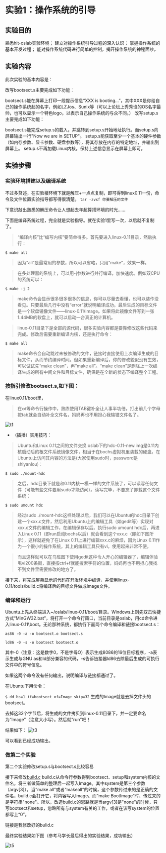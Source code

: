 # 实验1：操作系统的引导

## 实验目的
熟悉hit-oslab实验环境；
建立对操作系统引导过程的深入认识；
掌握操作系统的基本开发过程；
能对操作系统代码进行简单的控制，揭开操作系统的神秘面纱。

## 实验内容
此次实验的基本内容是：

改写bootsect.s主要完成如下功能：

bootsect.s能在屏幕上打印一段提示信息“XXX is booting...”，其中XXX是你给自己的操作系统起的名字，例如LZJos、Sunix等（可以上论坛上秀秀谁的OS名字最帅，也可以显示一个特色logo，以表示自己操作系统的与众不同。）
改写setup.s主要完成如下功能：

bootsect.s能完成setup.s的载入，并跳转到setup.s开始地址执行。而setup.s向屏幕输出一行"Now we are in SETUP"。
setup.s能获取至少一个基本的硬件参数（如内存参数、显卡参数、硬盘参数等），将其存放在内存的特定地址，并输出到屏幕上。
setup.s不再加载Linux内核，保持上述信息显示在屏幕上即可。

## 实验步骤

### 实验环境搭建以及编译系统
不过多赘述，在实验楼环境下就是解压+一点点复制，即可得到linux0.11一份，命令及文件位置实验指导都写得很清楚。
`tar -zvxf 你要解压的文件`

下意识敲出熟悉的解压命令让人想起去年超算搭环境的时光……

下面是编译系统过程，完全就是实验指导。就在实验1里写一次，以后就不复制了。

> “编译内核”比“编写内核”要简单得多。首先要进入linux-0.11目录，然后执行：

`$ make all`

> 因为“all”是最常用的参数，所以可以省略，只用“make”，效果一样。

> 在多处理器的系统上，可以用-j参数进行并行编译，加快速度。例如双CPU的系统可以：

`$ make -j 2`

> make命令会显示很多很多很多的信息，你可以尽量去看懂，也可以装作没看见。只要最后几行中没有“error”就说明编译成功。最后生成的目标文件是一个软盘镜像文件——linux-0.11/Image。如果将此镜像文件写到一张1.44MB的软盘上，就可以启动一台真正的计算机。

> linux-0.11目录下是全部的源代码，很多实验内容都是要靠修改这些代码来完成。修改后需要重新编译内核，还是执行命令：

`$ make all`

> make命令会自动跳过未被修改的文件，链接时直接使用上次编译生成的目标文件，从而节约编译时间。但如果重新编译后，你的修改貌似没有生效，可以试试先“make clean”，再“make all”。“make clean”是删除上一次编译生成的所有中间文件和目标文件，确保是在全新的状态下编译整个工程。

### 按指引修改bootsect.s,如下图：
在linux0.11/boot里，

> 在`cd`等命令行操作中，熟练使用TAB键补全让人事半功倍，打出前几个字母按tab就会自动补全文件名，妈妈再也不用担心我输错文件名了。

![t1](https://github.com/KXTV587/HIT-OSLAB/blob/master/%E7%94%A8%E5%88%B0%E7%9A%84%E5%9B%BE%E7%89%87/%E5%AE%9E%E9%AA%8C1/1.png)

* （插播）实用技巧：
> Ubuntu和Linux 0.11之间的文件交换
> oslab下的hdc-0.11-new.img是0.11内核启动后的根文件系统镜像文件，相当于在bochs虚拟机里装载的硬盘。在Ubuntu上访问其内容的方法是(大家使用sudo时，password是shiyanlou)：

`$ sudo ./mount-hdc`

> 之后，hdc目录下就是和0.11内核一模一样的文件系统了，可以读写任何文件（可能有些文件要用sudo才能访问）。读写完毕，不要忘了卸载这个文件系统：

`$ sudo umount hdc`

> 经过sudo ./mount-hdc这样处理以后，我们可以在Ubuntu的hdc目录下创建一个xxx.c文件，然后利用Ubuntu上的编辑工具（如gedit等）实现对xxx.c文件的编辑工作，在编辑保存以后。执行sudo umount hdc后，再进入Linux 0.11（即run启动bochs以后）就会看到这个xxx.c（即如下图所示），这样就避免了在Linux 0.11上进行编辑xxx.c的麻烦，因为Linux 0.11作为一个很小的操作系统，其上的编辑工具只有vi，使用起来非常不便。

> 而且这样就可以在乌班图下使用gedit这种令人开心的编辑器了，编辑体验甩vi200条街，直接按ctrl+f就能搜索字符的位置，妈妈再也不用担心我找不到文件里需要修改的地方了。

接下来，将完成屏幕显示的代码在开发环境中编译，并使用linux-0.11/tools/build.c将编译后的目标文件做成Image文件。

### 编译和运行
Ubuntu上先从终端进入~/oslab/linux-0.11/boot/目录。Windows上则先双击快捷方式“MinGW32.bat”，将打开一个命令行窗口，当前目录是oslab，用cd命令进入linux-0.11\boot。无论那种系统，都执行下面两个命令编译和链接bootsect.s：

`as86 -0 -a -o bootsect.o bootsect.s`

`ld86 -0 -s -o bootsect bootsect.o`

其中-0（注意：这是数字0，不是字母O）表示生成8086的16位目标程序，-a表示生成与GNU as和ld部分兼容的代码，-s告诉链接器ld86去除最后生成的可执行文件中的符号信息。

如果这两个命令没有任何输出，说明编译与链接都通过了。

在Ubuntu下用命令：

`$ dd bs=1 if=bootsect of=Image skip=32`
生成的Image就是去掉文件头的bootsect。

去掉这32个字节后，将生成的文件拷贝到linux-0.11目录下，并一定要命名为“Image”（注意大小写）。然后就“run”吧！

结果如下：
![t3](https://github.com/KXTV587/HIT-OSLAB/blob/master/%E7%94%A8%E5%88%B0%E7%9A%84%E5%9B%BE%E7%89%87/%E5%AE%9E%E9%AA%8C1/3.png)

可以看到已经成功输出。

### 做第二个实验

第二个实验修改setup.s与bootsect.s比较容易

接下来修改[build.c](https://github.com/KXTV587/HIT-OSLAB/blob/master/%E7%94%A8%E5%88%B0%E7%9A%84%E5%9B%BE%E7%89%87/%E5%AE%9E%E9%AA%8C1/bulid.c)
build.c从命令行参数得到bootsect、setup和system内核的文件名，将三者做简单的整理后一起写入Image。其中system是第三个参数（argv[3]）。当“make all”或者“makeall”的时候，这个参数传过来的是正确的文件名，build.c会打开它，将内容写入Image。而“make BootImage”时，传过来的是字符串"none"。所以，改造build.c的思路就是当argv[3]是"none"的时候，只写bootsect和setup，忽略所有与system有关的工作，或者在该写system的位置都写上“0”。

链接是我修改好的bulid.c

最终实验结果如下图（参考马学长最后得出的实验结果，成功输出）

![t5](https://github.com/KXTV587/HIT-OSLAB/blob/master/%E7%94%A8%E5%88%B0%E7%9A%84%E5%9B%BE%E7%89%87/%E5%AE%9E%E9%AA%8C1/5.png)
